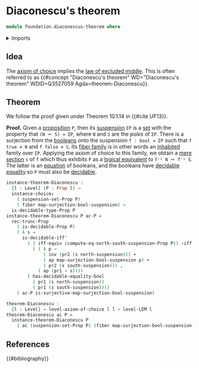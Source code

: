 # Diaconescu's theorem

```agda
module foundation.diaconescus-theorem where
```

<details><summary>Imports</summary>

```agda
open import foundation.action-on-identifications-functions
open import foundation.axiom-of-choice
open import foundation.booleans
open import foundation.decidable-propositions
open import foundation.decidable-types
open import foundation.dependent-pair-types
open import foundation.law-of-excluded-middle
open import foundation.logical-equivalences
open import foundation.propositional-truncations
open import foundation.propositions
open import foundation.universe-levels

open import foundation-core.fibers-of-maps
open import foundation-core.function-types
open import foundation-core.identity-types

open import synthetic-homotopy-theory.suspensions-of-propositions
open import synthetic-homotopy-theory.suspensions-of-types
```

</details>

## Idea

The [axiom of choice](foundation.axiom-of-choice.md) implies the
[law of excluded middle](foundation.law-of-excluded-middle.md). This is often
referred to as
{{#concept "Diaconescu's theorem" WD="Diaconescu's theorem" WDID=Q3527059 Agda=theorem-Diaconescu}}.

## Theorem

We follow the proof given under Theorem 10.1.14 in {{#cite UF13}}.

**Proof.** Given a [proposition](foundation-core.propositions.md) `P`, then its
[suspension](synthetic-homotopy-theory.suspensions-of-propositions.md) `ΣP` is a
[set](foundation-core.sets.md) with the property that `(N ＝ S) ≃ ΣP`, where `N`
and `S` are the _poles_ of `ΣP`. There is a surjection from the
[booleans](foundation.booleans.md) onto the suspension `f : bool ↠ ΣP` such that
`f true ≐ N` and `f false ≐ S`. Its
[fiber family](foundation-core.fibers-of-maps.md) is in other words an
[inhabited](foundation.inhabited-types.md) family over `ΣP`. Applying the axiom
of choice to this family, we obtain a
[mere](foundation.propositional-truncations.md)
[section](foundation-core.sections.md) `s` of `f` which thus exhibits `P` as a
[logical equivalent](foundation.logical-equivalences.md) to `f⁻¹ N ＝ f⁻¹ S`.
The latter is an [equation](foundation-core.identity-types.md) of booleans, and
the booleans have [decidable equality](foundation.decidable-equality.md) so `P`
must also be [decidable](foundation.decidable-propositions.md).

```agda
instance-theorem-Diaconescu :
  {l : Level} (P : Prop l) →
  instance-choice₀
    ( suspension-set-Prop P)
    ( fiber map-surjection-bool-suspension) →
  is-decidable-type-Prop P
instance-theorem-Diaconescu P ac-P =
  rec-trunc-Prop
    ( is-decidable-Prop P)
    ( λ s →
      is-decidable-iff'
        ( ( iff-equiv (compute-eq-north-south-suspension-Prop P)) ∘iff
          ( ( λ p →
              ( inv (pr2 (s north-suspension))) ∙
              ( ap map-surjection-bool-suspension p) ∙
              ( pr2 (s south-suspension))) ,
            ( ap (pr1 ∘ s))))
        ( has-decidable-equality-bool
          ( pr1 (s north-suspension))
          ( pr1 (s south-suspension))))
    ( ac-P is-surjective-map-surjection-bool-suspension)

theorem-Diaconescu :
  {l : Level} → level-axiom-of-choice l l → level-LEM l
theorem-Diaconescu ac P =
  instance-theorem-Diaconescu P
    ( ac (suspension-set-Prop P) (fiber map-surjection-bool-suspension))
```

## References

{{#bibliography}}
